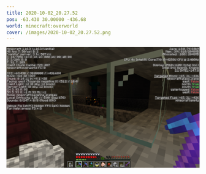 ```yaml
---
title: 2020-10-02_20.27.52
pos: -63.430 30.00000 -436.68
world: minecraft:overworld
cover: /images/2020-10-02_20.27.52.png
---
```


![](/images/2020-10-02_20.27.52.png)
